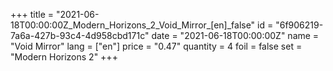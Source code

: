 +++
title = "2021-06-18T00:00:00Z_Modern_Horizons_2_Void_Mirror_[en]_false"
id = "6f906219-7a6a-427b-93c4-4d958cbd171c"
date = "2021-06-18T00:00:00Z"
name = "Void Mirror"
lang = ["en"]
price = "0.47"
quantity = 4
foil = false
set = "Modern Horizons 2"
+++
